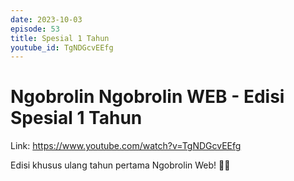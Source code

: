 ```yaml
---
date: 2023-10-03
episode: 53
title: Spesial 1 Tahun
youtube_id: TgNDGcvEEfg
---
```


# Ngobrolin Ngobrolin WEB - Edisi Spesial 1 Tahun

Link: https://www.youtube.com/watch?v=TgNDGcvEEfg

Edisi khusus ulang tahun pertama Ngobrolin Web! 🎂🥳
